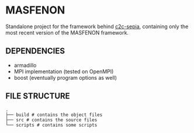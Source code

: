 # MASFENON
Standalone project for the framework behind [c2c-sepia](https://github.com/josura/c2c-sepia), containing only the most recent version of the MASFENON framework.

## DEPENDENCIES
- armadillo
- MPI implementation (tested on OpenMPI)
- boost (eventually program options as well)

## FILE STRUCTURE
```shell
.
├── build # contains the object files
├── src # contains the source files
└── scripts # contains some scripts
```